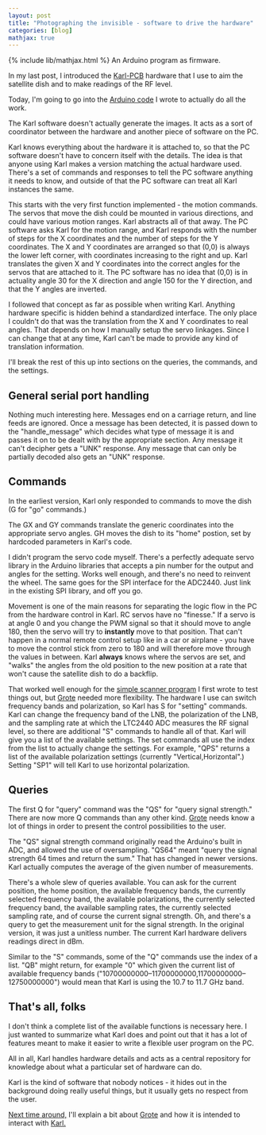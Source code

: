 ```yaml
---
layout: post
title: "Photographing the invisible - software to drive the hardware"
categories: [blog]
mathjax: true
---
```

{% include lib/mathjax.html %}
An Arduino program as firmware. 

In my last post, I introduced the [Karl-PCB](https://github.com/JosephEoff/Karl-PCB) hardware that I use to aim the satellite dish and to make readings of the RF level.

Today, I'm going to go into the [Arduino code](https://github.com/JosephEoff/Karl) I wrote to actually do all the work. 

The Karl software doesn't actually generate the images.  It acts as a sort of coordinator between the hardware and another piece of software on the PC.

Karl knows everything about the hardware it is attached to, so that the PC software doesn't have to concern itself with the details.  The idea is that anyone using Karl makes a version matching the actual hardware used.  There's a set of commands and responses to tell the PC software anything it needs to know, and outside of that the PC software can treat all Karl instances the same.

This starts with the very first function implemented - the motion commands.  The servos that move the dish could be mounted in various directions, and could have various motion ranges.  Karl abstracts all of that away.  The PC software asks Karl for the motion range, and Karl responds with the number of steps for the X coordinates and the number of steps for the Y coordinates.  The X and Y coordinates are arranged so that (0,0) is always the lower left corner, with coordinates increasing to the right and up.  Karl translates the given X and Y coordinates into the correct angles for the servos that are attached to it.  The PC software has no idea that (0,0) is in actuality angle 30 for the X direction and angle 150 for the Y direction, and that the Y angles are inverted.

I followed that concept as far as possible when writing Karl.  Anything hardware specific is hidden behind a standardized interface.  The only place I couldn't do that was the translation from the X and Y coordinates to real angles.  That depends on how I manually setup the servo linkages.  Since I can change that at any time, Karl can't be made to provide any kind of translation information.

I'll break the rest of this up into sections on the queries, the commands, and the settings.

## General serial port handling

Nothing much interesting here.  Messages end on a carriage return, and line feeds are ignored.  Once a message has been detected, it is passed down to the "handle_message" which decides what type of message it is and passes it on to be dealt with by the appropriate section.  Any message it can't decipher gets a "UNK" response.  Any message that can only be partially decoded also gets an "UNK" response.

## Commands

In the earliest version, Karl only responded to commands to move the dish (G for "go" commands.)

The GX and GY commands translate the generic coordinates into the appropriate servo angles.  GH moves the dish to its "home" postion, set by hardcoded parameters in Karl's code.

I didn't program the servo code myself.  There's a perfectly adequate servo library in the Arduino libraries that accepts a pin number for the output and angles for the setting.  Works well enough, and there's no need to reinvent the wheel.  The same goes for the SPI interface for the ADC2440.  Just link in the existing SPI library, and off you go.

Movement is one of the main reasons for separating the logic flow in the PC from the hardware control in Karl.  RC servos have no "finesse."  If a servo is at angle 0 and you change the PWM signal so that it should move to angle 180, then the servo will try to **instantly** move to that position.  That can't happen in a normal remote control setup like in a car or airplane - you have to move the control stick from zero to 180 and will therefore move through the values in between.  Karl **always** knows where the servos are set, and "walks" the angles from the old position to the new position at a rate that won't cause the satellite dish to do a backflip.

That worked well enough for the [simple scanner program](https://github.com/JosephEoff/scanner) I first wrote to test things out, but [Grote](https://github.com/JosephEoff/Grote) needed more flexibility.  The hardware I use can switch frequency bands and polarization, so Karl has S for "setting" commands.  Karl can change the frequency band of the LNB, the polarization of the LNB, and the sampling rate at which the LTC2440 ADC measures the RF signal level, so there are additional "S" commands to handle all of that.  Karl will give you a list of the available settings.  The set commands all use the index from the list to actually change the settings.  For example, "QPS" returns a list of the available polarization settings (currently "Vertical,Horizontal".)  Setting "SP1" will tell Karl to use horizontal polarization.

## Queries

The first Q for "query" command was the "QS" for "query signal strength."  There are now more Q commands than any other kind.  [Grote](https://github.com/JosephEoff/Grote) needs know a lot of things in order to present the control possibilities to the user.

The "QS" signal strength command originally read the Arduino's built in ADC, and allowed the use of oversampling.  "QS64" meant "query the signal strength 64 times and return the sum."  That has changed in newer versions.  Karl actually computes the average of the given number of measurements.

There's a whole slew of queries available.  You can ask for the current position, the home position, the available frequency bands, the currently selected frequency band, the available polarizations, the currently selected frequency band, the available sampling rates, the currently selected sampling rate, and of course the current signal strength.  Oh, and there's a query to get the measurement unit for the signal strength.  In the original version, it was just a unitless number.  The current Karl hardware delivers readings direct in dBm.

Similar to the "S" commands, some of the "Q" commands use the index of a list.  "QB" might return, for example "0" which given the current list of available frequency bands ("10700000000–11700000000,11700000000–12750000000") would mean that Karl is using the 10.7 to 11.7 GHz band.

## That's all, folks

I don't think a complete list of the available functions is necessary here.  I just wanted to summarize what Karl does and point out that it has a lot of features meant to make it easier to write a flexible user program on the PC.

All in all, Karl handles hardware details and acts as a central repository for knowledge about what a particular set of hardware can do.  

Karl is the kind of software that nobody notices - it hides out in the background doing really useful things, but it usually gets no respect from the user.

[Next time around,](https://josepheoff.github.io/posts/1-rfcamera6) I'll explain a bit about [Grote](https://github.com/JosephEoff/Grote) and how it is intended to interact with [Karl.](https://github.com/JosephEoff/Karl)


